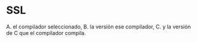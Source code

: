 # SSL
A. el compilador seleccionado,
B. la versión ese compilador,
C. y la versión de C que el compilador compila.
